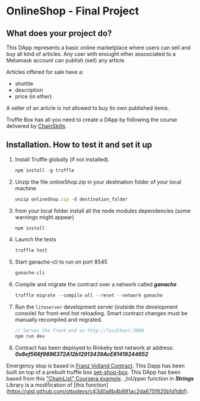 # OnlineShop - Final Project

## What does your project do?
This DApp represents a basic online marketplace where users can sell and buy all kind of articles. Any user with enought ether assoociated to a Metamask account can publish (sell) any article.

Articles offered for sale have a:
- shotitle
- description
- price (in ether)

A seller of an article is not allowed to buy its own published items.

Truffle Box has all you need to create a DApp by following the course delivered by [ChainSkills](https://www.udemy.com/getting-started-with-ethereum-solidity-development/).


## Installation. How to test it and set it up

1. Install Truffle globally (if not installed).
    ```javascript
    npm install -g truffle
    ```
2. Unzip the file onlineShop.zip in your destination folder of your local machine
    ```javascript
    unzip onlineShop.zip -d destination_folder
    ```
3. from your local folder install all the node modules dependencies (some warnings might appear)
    ```javascript
    npm install
    ```
4. Launch the tests
    ```javascript
    truffle test
    ```
5. Start ganache-cli to run on port 8545
    ```javascript
    ganache-cli
    ```
6. Compile and migrate the contract over a network called ***ganache***
    ```javascript
    truffle migrate --compile-all --reset --network ganache
    ```
7. Run the `liteserver` development server (outside the development console) for front-end hot reloading. Smart contract changes must be manually recompiled and migrated.
    ```javascript
    // Serves the front-end on http://localhost:3000
    npm run dev
    ```
8. Contract has been deployed to Rinkeby test network at address: ***0x8ef566f9896372A12b12913439AcE81419244652***


Emergency stop is based in [Franz Volland  Contract](https://fravoll.github.io/solidity-patterns/emergency_stop.html).
This Dapp has been built on top of a prebuilt truffle box [pet-shop-box](https://github.com/truffle-box/pet-shop-box).
This DApp has been based from this ["ChainList" Coursera example](https://www.udemy.com/getting-started-with-ethereum-solidity-development/).
_toUpper function in ***Strings*** Library is a modification of [this function]
(https://gist.github.com/ottodevs/c43d0a8b4b891ac2da675f825b1d1dbf).
